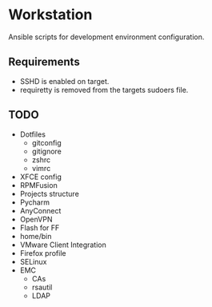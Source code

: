 Workstation
===========

Ansible scripts for development environment configuration.

## Requirements
* SSHD is enabled on target.
* requiretty is removed from the targets sudoers file.

## TODO
* Dotfiles
  * gitconfig
  * gitignore
  * zshrc
  * vimrc
* XFCE config
* RPMFusion
* Projects structure
* Pycharm
* AnyConnect
* OpenVPN
* Flash for FF
* home/bin
* VMware Client Integration
* Firefox profile
* SELinux
* EMC
  * CAs
  * rsautil
  * LDAP
